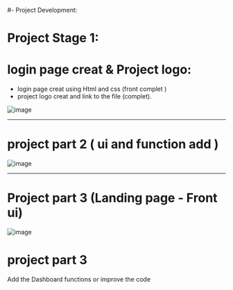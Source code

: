 #- Project Development: 
 
# Project Stage 1:

# login page creat & Project logo:
- login page creat using Html and css (front complet )
- project logo creat and link to the file (complet).



![image](https://github.com/user-attachments/assets/2188230e-5fcd-4880-841d-b950bcf6638f)


-----------------------------------------------------------------------------------------------------

# project part 2 ( ui and function add )

![image](https://github.com/user-attachments/assets/1ededa4b-466f-476a-9571-84b6186edc61)


-----------------------------------------------------------------------------------------------------
# Project part 3 (Landing page - Front ui) 

![image](https://github.com/user-attachments/assets/b2a5ac7e-9850-4341-91c5-8462cf6da03d)

# project part 3 
Add the Dashboard functions or improve the code 
